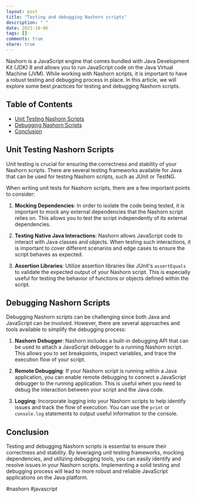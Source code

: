 ```yaml
---
layout: post
title: "Testing and debugging Nashorn scripts"
description: " "
date: 2023-10-06
tags: []
comments: true
share: true
---
```


Nashorn is a JavaScript engine that comes bundled with Java Development Kit (JDK) 8 and allows you to run JavaScript code on the Java Virtual Machine (JVM). While working with Nashorn scripts, it is important to have a robust testing and debugging process in place. In this article, we will explore some best practices for testing and debugging Nashorn scripts.

## Table of Contents
- [Unit Testing Nashorn Scripts](#unit-testing-nashorn-scripts)
- [Debugging Nashorn Scripts](#debugging-nashorn-scripts)
- [Conclusion](#conclusion)

## Unit Testing Nashorn Scripts

Unit testing is crucial for ensuring the correctness and stability of your Nashorn scripts. There are several testing frameworks available for Java that can be used for testing Nashorn scripts, such as JUnit or TestNG.

When writing unit tests for Nashorn scripts, there are a few important points to consider:

1. **Mocking Dependencies**: In order to isolate the code being tested, it is important to mock any external dependencies that the Nashorn script relies on. This allows you to test the script independently of its external dependencies.

2. **Testing Native Java Interactions**: Nashorn allows JavaScript code to interact with Java classes and objects. When testing such interactions, it is important to cover different scenarios and edge cases to ensure the script behaves as expected.

3. **Assertion Libraries**: Utilize assertion libraries like JUnit's `assertEquals` to validate the expected output of your Nashorn script. This is especially useful for testing the behavior of functions or objects defined within the script.

## Debugging Nashorn Scripts

Debugging Nashorn scripts can be challenging since both Java and JavaScript can be involved. However, there are several approaches and tools available to simplify the debugging process:

1. **Nashorn Debugger**: Nashorn includes a built-in debugging API that can be used to attach a JavaScript debugger to a running Nashorn script. This allows you to set breakpoints, inspect variables, and trace the execution flow of your script.

2. **Remote Debugging**: If your Nashorn script is running within a Java application, you can enable remote debugging to connect a JavaScript debugger to the running application. This is useful when you need to debug the interaction between your script and the Java code.

3. **Logging**: Incorporate logging into your Nashorn scripts to help identify issues and track the flow of execution. You can use the `print` or `console.log` statements to output useful information to the console.

## Conclusion

Testing and debugging Nashorn scripts is essential to ensure their correctness and stability. By leveraging unit testing frameworks, mocking dependencies, and utilizing debugging tools, you can easily identify and resolve issues in your Nashorn scripts. Implementing a solid testing and debugging process will lead to more robust and reliable JavaScript applications on the Java platform.

\#nashorn #javascript